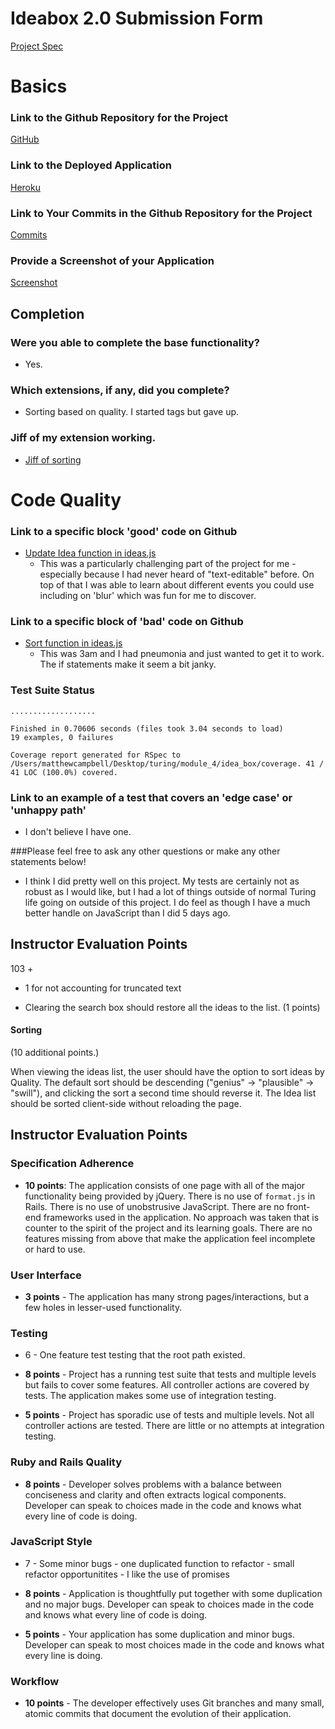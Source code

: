 # Ideabox 2.0 Submission Form
[Project Spec](https://github.com/turingschool/curriculum/blob/master/source/projects/revenge_of_idea_box.markdown)

# Basics

### Link to the Github Repository for the Project
[GitHub](https://github.com/matthewecampbell/idea_box)

### Link to the Deployed Application
[Heroku](http://mattsideabox.herokuapp.com/)

### Link to Your Commits in the Github Repository for the Project
[Commits](https://github.com/matthewecampbell/idea_box/commits/master)

### Provide a Screenshot of your Application
[Screenshot](http://imgur.com/a/30ODf)

## Completion

### Were you able to complete the base functionality?
* Yes.

### Which extensions, if any, did you complete?
* Sorting based on quality.  I started tags but gave up.

### Jiff of my extension working.
* [Jiff of sorting](https://imgflip.com/gif/1by3k7)

# Code Quality

### Link to a specific block 'good' code on Github
* [Update Idea function in ideas.js](https://github.com/matthewecampbell/idea_box/blob/master/app/assets/javascripts/ideas.js#L120-L133)
  * This was a particularly challenging part of the project for me - especially because I had never heard of "text-editable" before.  On top of that I was able to learn about different events you could use including on 'blur' which was fun for me to discover.

### Link to a specific block of 'bad' code on Github
* [Sort function in ideas.js](https://github.com/matthewecampbell/idea_box/blob/master/app/assets/javascripts/ideas.js#L178-L192)
  * This was 3am and I had pneumonia and just wanted to get it to work.  The if statements make it seem a bit janky.

### Test Suite Status
```
...................

Finished in 0.70606 seconds (files took 3.04 seconds to load)
19 examples, 0 failures

Coverage report generated for RSpec to /Users/matthewcampbell/Desktop/turing/module_4/idea_box/coverage. 41 / 41 LOC (100.0%) covered.
```

### Link to an example of a test that covers an 'edge case' or 'unhappy path'
* I don't believe I have one.

###Please feel free to ask any other questions or make any other statements below!
* I think I did pretty well on this project.  My tests are certainly not as robust as I would like, but I had a lot of things outside of normal Turing life going on outside of this project.  I do feel as though I have a much better handle on JavaScript than I did 5 days ago.


## Instructor Evaluation Points

103 +


* 1 for not accounting for truncated text

* Clearing the search box should restore all the ideas to the list. (1 points)

#### Sorting

(10 additional points.)

When viewing the ideas list, the user should have the option to sort ideas by Quality. The default sort should be descending ("genius" → "plausible" → "swill"), and clicking the sort a second time should reverse it. The Idea list should be sorted client-side without reloading the page.

## Instructor Evaluation Points

### Specification Adherence

* **10 points**: The application consists of one page with all of the major functionality being provided by jQuery. There is no use of `format.js` in Rails. There is no use of unobstrusive JavaScript. There are no front-end frameworks used in the application. No approach was taken that is counter to the spirit of the project and its learning goals. There are no features missing from above that make the application feel incomplete or hard to use.

### User Interface

* **3 points** - The application has many strong pages/interactions, but a few holes in lesser-used functionality.

### Testing
* 6 - One feature test testing that the root path existed.

* **8 points** - Project has a running test suite that tests and multiple levels but fails to cover some features. All controller actions are covered by tests. The application makes some use of integration testing.
* **5 points** - Project has sporadic use of tests and multiple levels. Not all controller actions are tested. There are little or no attempts at integration testing.

### Ruby and Rails Quality

* **8 points** - Developer solves problems with a balance between conciseness and clarity and often extracts logical components. Developer can speak to choices made in the code and knows what every line of code is doing.

### JavaScript Style

* 7 - Some minor bugs - one duplicated function to refactor - small refactor opportunitites - I like the use of promises

* **8 points** - Application is thoughtfully put together with some duplication and no major bugs. Developer can speak to choices made in the code and knows what every line of code is doing.
* **5 points** - Your application has some duplication and minor bugs. Developer can speak to most choices made in the code and knows what every line is doing.

### Workflow

* **10 points** - The developer effectively uses Git branches and many small, atomic commits that document the evolution of their application.

